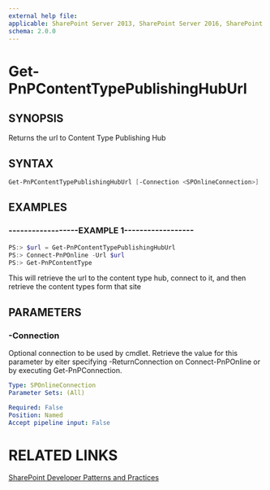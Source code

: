 ```yaml
---
external help file:
applicable: SharePoint Server 2013, SharePoint Server 2016, SharePoint Online
schema: 2.0.0
---
```

# Get-PnPContentTypePublishingHubUrl

## SYNOPSIS
Returns the url to Content Type Publishing Hub

## SYNTAX 

```powershell
Get-PnPContentTypePublishingHubUrl [-Connection <SPOnlineConnection>]
```

## EXAMPLES

### ------------------EXAMPLE 1------------------
```powershell
PS:> $url = Get-PnPContentTypePublishingHubUrl
PS:> Connect-PnPOnline -Url $url
PS:> Get-PnPContentType

```

This will retrieve the url to the content type hub, connect to it, and then retrieve the content types form that site

## PARAMETERS

### -Connection
Optional connection to be used by cmdlet. Retrieve the value for this parameter by eiter specifying -ReturnConnection on Connect-PnPOnline or by executing Get-PnPConnection.

```yaml
Type: SPOnlineConnection
Parameter Sets: (All)

Required: False
Position: Named
Accept pipeline input: False
```

# RELATED LINKS

[SharePoint Developer Patterns and Practices](http://aka.ms/sppnp)